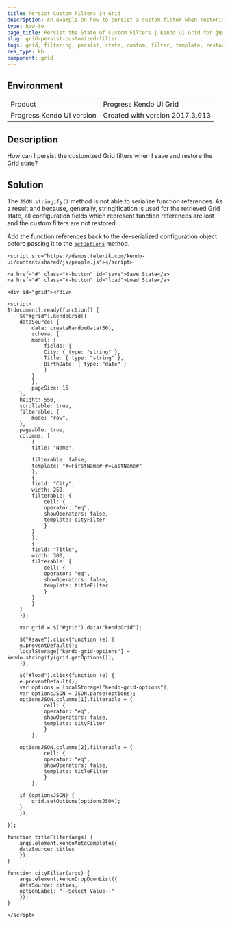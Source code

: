 ```yaml
---
title: Persist Custom Filters in Grid
description: An example on how to persist a custom filter when restoring the state of a Kendo UI Grid.
type: how-to
page_title: Persist the State of Custom Filters | Kendo UI Grid for jQuery
slug: grid-persist-customized-filter
tags: grid, filtering, persist, state, custom, filter, template, restore, session, localstorage
res_type: kb
component: grid
---
```


## Environment

<table>
 <tr>
  <td>Product</td>
  <td>Progress Kendo UI Grid</td>
 </tr>
 <tr>
  <td>Progress Kendo UI version</td>
  <td>Created with version 2017.3.913</td>
 </tr>
</table>

## Description

How can I persist the customized Grid filters when I save and restore the Grid state?

## Solution

The `JSON.stringify()` method is not able to serialize function references. As a result and because, generally, stringification is used for the retrieved Grid state, all configuration fields which represent function references are lost and the custom filters are not restored.

Add the function references back to the de-serialized configuration object before passing it to the [`setOptions`](https://docs.telerik.com/kendo-ui/api/javascript/ui/grid/methods/setoptions) method.

```dojo
<script src="https://demos.telerik.com/kendo-ui/content/shared/js/people.js"></script>

<a href="#" class="k-button" id="save">Save State</a>
<a href="#" class="k-button" id="load">Load State</a>

<div id="grid"></div>

<script>
$(document).ready(function() {
    $("#grid").kendoGrid({
    dataSource: {
        data: createRandomData(50),
        schema: {
        model: {
            fields: {
            City: { type: "string" },
            Title: { type: "string" },
            BirthDate: { type: "date" }
            }
        }
        },
        pageSize: 15
    },
    height: 550,
    scrollable: true,
    filterable: {
        mode: "row",
    },
    pageable: true,
    columns: [
        {
        title: "Name",

        filterable: false,
        template: "#=FirstName# #=LastName#"
        },
        {
        field: "City",
        width: 250,
        filterable: {
            cell: {
            operator: "eq",
            showOperators: false,
            template: cityFilter
            }
        }
        },
        {
        field: "Title",
        width: 300,
        filterable: {
            cell: {
            operator: "eq",
            showOperators: false,
            template: titleFilter
            }
        }
        }
    ]
    });

    var grid = $("#grid").data("kendoGrid");

    $("#save").click(function (e) {
    e.preventDefault();
    localStorage["kendo-grid-options"] = kendo.stringify(grid.getOptions());
    });

    $("#load").click(function (e) {
    e.preventDefault();
    var options = localStorage["kendo-grid-options"];
    var optionsJSON = JSON.parse(options);
    optionsJSON.columns[1].filterable = {
            cell: {
            operator: "eq",
            showOperators: false,
            template: cityFilter
            }
        };

    optionsJSON.columns[2].filterable = {
            cell: {
            operator: "eq",
            showOperators: false,
            template: titleFilter
            }
        };

    if (optionsJSON) {
        grid.setOptions(optionsJSON);
    }
    });

});

function titleFilter(args) {
    args.element.kendoAutoComplete({
    dataSource: titles
    });
}

function cityFilter(args) {
    args.element.kendoDropDownList({
    dataSource: cities,
    optionLabel: "--Select Value--"
    });
}

</script>
```
